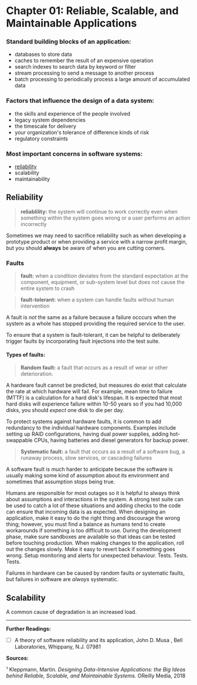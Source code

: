 # Chapter 01: Reliable, Scalable, and Maintainable Applications

### Standard building blocks of an application:
* databases to store data
* caches to remember the result of an expensive operation
* search indexes to search data by keyword or filter
* stream processing to send a message to another process
* batch processing to periodically process a large amount of accumulated data

### Factors that influence the design of a data system:
* the skills and experience of the people involved
* legacy system dependencies
* the timescale for delivery
* your organization's tolerance of difference kinds of risk
* regulatory constraints

### Most important concerns in software systems:
* [reliability](https://github.com/jcatoe/til/blob/master/designing-data-intensive-applications/01-reliable-scalable-and-maintainable-applications.md#reliability)
* scalability
* maintainability

## Reliability

> **reliablility:** the system will continue to work correctly even when something within the system goes wrong or a user performs an action incorrectly

Sometimes we may need to sacrifice reliability such as when developing a prototype product or when providing a service with a narrow profit margin, but you should **always** be aware of when you are cutting corners.

### Faults
> **fault:** when a condition deviates from the standard expectation at the component, equipment, or sub-system level but does not cause the entire system to crash

> **fault-tolerant:** when a system can handle faults without human intervention

A fault is _not_ the same as a failure because a failure occcurs when the system as a whole has stopped providing the required service to the user.

To ensure that a system is fault-tolerant, it can be helpful to deliberately trigger faults by incorporating fault injections into the test suite.

#### Types of faults:

> **Random fault:** a fault that occurs as a result of wear or other deterioration.

A hardware fault cannot be predicted, but measures do exist that calculate the rate at which hardware will fail. For example, mean time to failure (MTTF) is a calculation for a hard disk's lifespan. It is expected that most hard disks will experience failure within 10-50 years so if you had 10,000 disks, you should _expect_ one disk to die per day.

To protect systems against hardware faults, it is common to add redundancy to the individual hardware components. Examples include setting up RAID configurations, having dual power supplies, adding hot-swappable CPUs, having batteries and diesel generators for backup power.

> **Systematic fault:** a fault that occurs as a result of a software bug, a runaway process, slow services, or cascading failures

A software fault is much harder to anticipate because the software is usually making some kind of assumption about its environment and sometimes that assumption stops being true.

Humans are responsible for most outages so it is helpful to always think about assumptions and interactions in the system. A strong test suite can be used to catch a lot of these situations and adding checks to the code can ensure that incoming data is as expected. When designing an application, make it easy to do the right thing and discourage the wrong thing; however, you must find a balance as humans tend to create workarounds if something is too difficult to use. During the development phase, make sure sandboxes are available so that ideas can be tested before touching production. When making changes to the application, roll out the changes slowly. Make it easy to revert back if something goes wrong. Setup monitoring and alerts for unexpected behaviour. Tests. Tests. Tests.

Failures in hardware can be caused by random faults _or_ systematic faults, but failures in software are _always_ systematic.

## Scalability

A common cause of degradation is an increased load.


-------------------------
**Further Readings:**
* [ ] A theory of software reliability and its application, John D. Musa , Bell Laboratories, Whippany, N.J. 07981

**Sources:**

¹ Kleppmann, Martin. _Designing Data-Intensive Applications: the Big Ideas behind Reliable, Scalable, and Maintainable Systems._ OReilly Media, 2018
